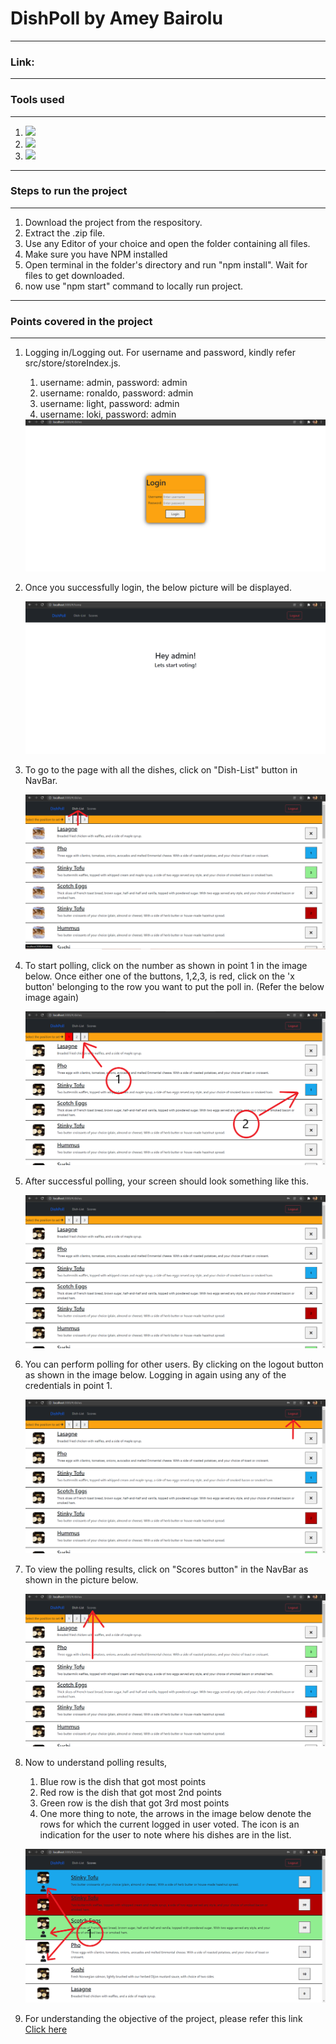 <h1>DishPoll by Amey Bairolu</h1>
<hr>
<h3>Link: </h3><a href=""></a>
<hr>
<h3>Tools used</h3>
<hr>
<ol>
<li><img src="https://upload.wikimedia.org/wikipedia/commons/thumb/a/a7/React-icon.svg/1200px-React-icon.svg.png" /></li>
<li><img src="https://daqxzxzy8xq3u.cloudfront.net/wp-content/uploads/2019/04/21032431/redux-cover-imgage-1024x768.jpg" /></li>
<li><img src="https://www.loginradius.com/blog/async/static/a53096b6796dd3d1e3f3df8bc77a6689/03979/index.png" /></li>
</ol>
<hr>
<h3>Steps to run the project</h3>
<hr>
<ol>
    <li>Download the project from the respository.</li>
    <li>Extract the .zip file.</li>
    <li>Use any Editor of your choice and open the folder containing all files.</li>
    <li>Make sure you have NPM installed</li>
    <li>Open terminal in the folder's directory and run "npm install". Wait for files to get downloaded.</li>
    <li>now use "npm start" command to locally run project.</li>
</ol>
<hr>
<h3>Points covered in the project</h3>
<hr>
<ol>
    <li>
    <p>Logging in/Logging out. For username and password, kindly refer src/store/storeIndex.js.</p>
    <ol>
    <li>username: admin, password: admin</li>
    <li>username: ronaldo, password: admin</li>
    <li>username: light, password: admin</li>
    <li>username: loki, password: admin</li>
    </ol>
    <img src="./snapshots/snap1.png">
    </li>
    <li>
    <p> Once you successfully login, the below picture will be displayed.
    </p>
    <img src="./snapshots/snap2.png">
    </li>
    <li>
    <p> To go to the page with all the dishes, click on "Dish-List" button in NavBar.
    </p>
    <img src="./snapshots/snap3.png">
    </li>
    <li>
    <p> To start polling, click on the number as shown in point 1 in the image below. 
    Once either one of the buttons, 1,2,3, is red, click on the 'x button' belonging to the row you want to put the poll in. (Refer the below image again)
    </p>
    <img src="./snapshots/snap4.png">
    </li>
    <li>
    <p> After successful polling, your screen should look something like this.
    </p>
    <img src="./snapshots/snap5.png">
    </li>
    <li>
    <p> You can perform polling for other users. By clicking on the logout button as shown in the image below. Logging in again using any of the credentials in point 1.
    </p>
    <img src="./snapshots/snap6.png">
    </li>
    <li>
    <p> To view the polling results, click on "Scores button" in the NavBar as shown in the picture below.
    </p>
    <img src="./snapshots/snap7.png">
    </li>
    <li>
    <p> Now to understand polling results,
        <ol>
        <li>Blue row is the dish that got most points</li>
        <li>Red row is the dish that got most 2nd points</li>
        <li>Green row is the dish that got 3rd most points</li>
        <li>One more thing to note, the arrows in the image below denote the rows for which the current logged in user voted. The icon is an indication for the user to note where his dishes are in the list. 
        </li>
        </ol>
    </p>
    <img src="./snapshots/snap8.png">
    </li>
    <li>
    <p>
    For understanding the objective of the project, please refer this link <a href="https://github.com/syook/react-dishpoll">Click here</a>
    </p>
    </li>
</ol>
